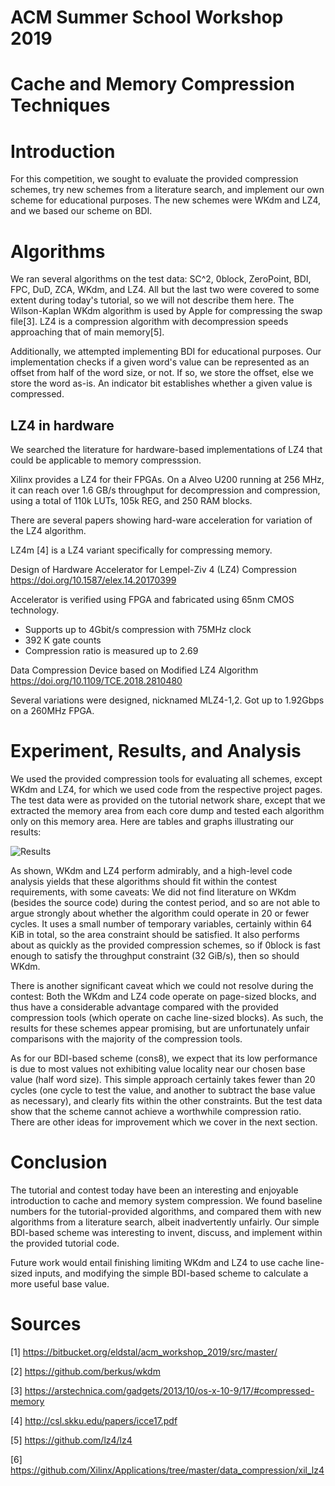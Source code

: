 # ACM Summer School Workshop 2019
# Cache and Memory Compression Techniques

# Introduction

For this competition, we sought to evaluate the provided compression schemes, try new schemes from a literature search, and implement our own scheme for educational purposes. The new schemes were WKdm and LZ4, and we based our scheme on BDI.

# Algorithms

We ran several algorithms on the test data: SC^2, 0block, ZeroPoint, BDI, FPC, DuD, ZCA, WKdm, and LZ4. All but the last two were covered to some extent during today's tutorial, so we will not describe them here. The Wilson-Kaplan WKdm algorithm is used by Apple for compressing the swap file[3]. LZ4 is a compression algorithm with decompression speeds approaching that of main memory[5].

Additionally, we attempted implementing BDI for educational purposes. Our implementation checks if a given word's value can be represented as an offset from half of the word size, or not. If so, we store the offset, else we store the word as-is. An indicator bit establishes whether a given value is compressed.

## LZ4 in hardware
We searched the literature for hardware-based implementations of LZ4 that could be applicable to memory compresssion.

Xilinx provides a LZ4 for their FPGAs. On a Alveo U200 running at 256 MHz,
it can reach over 1.6 GB/s throughput for decompression and compression,
using a total of 110k LUTs, 105k REG, and 250 RAM blocks.

There are several papers showing hard-ware acceleration for variation of the LZ4 algorithm.

LZ4m [4] is a LZ4 variant specifically for compressing memory. 

Design of Hardware Accelerator for Lempel-Ziv 4 (LZ4) Compression
https://doi.org/10.1587/elex.14.20170399

Accelerator is verified using FPGA and fabricated using 65nm CMOS technology.

- Supports up to 4Gbit/s compression with 75MHz clock
- 392 K gate counts
- Compression ratio is measured up to 2.69

Data Compression Device based on Modified LZ4 Algorithm
https://doi.org/10.1109/TCE.2018.2810480

Several variations were designed, nicknamed MLZ4-1,2. Got up to 1.92Gbps on a 260MHz FPGA.


# Experiment, Results, and Analysis

We used the provided compression tools for evaluating all schemes, except WKdm and LZ4, for which we used code from the respective project pages. The test data were as provided on the tutorial network share, except that we extracted the memory area from each core dump and tested each algorithm only on this memory area. Here are tables and graphs illustrating our results:

![Results](https://raw.githubusercontent.com/jonnor/acm2019-compress/master/results.png "Results")


As shown, WKdm and LZ4 perform admirably, and a high-level code analysis yields that these algorithms should fit within the contest requirements, with some caveats: We did not find literature on WKdm (besides the source code) during the contest period, and so are not able to argue strongly about whether the algorithm could operate in 20 or fewer cycles. It uses a small number of temporary variables, certainly within 64 KiB in total, so the area constraint should be satisfied. It also performs about as quickly as the provided compression schemes, so if 0block is fast enough to satisfy the throughput constraint (32 GiB/s), then so should WKdm.

There is another significant caveat which we could not resolve during the contest: Both the WKdm and LZ4 code operate on page-sized blocks, and thus have a considerable advantage compared with the provided compression tools (which operate on cache line-sized blocks). As such, the results for these schemes appear promising, but are unfortunately unfair comparisons with the majority of the compression tools.

As for our BDI-based scheme (cons8), we expect that its low performance is due to most values not exhibiting value locality near our chosen base value (half word size). This simple approach certainly takes fewer than 20 cycles (one cycle to test the value, and another to subtract the base value as necessary), and clearly fits within the other constraints. But the test data show that the scheme cannot achieve a worthwhile compression ratio. There are other ideas for improvement which we cover in the next section.

# Conclusion

The tutorial and contest today have been an interesting and enjoyable introduction to cache and memory system compression. We found baseline numbers for the tutorial-provided algorithms, and compared them with new algorithms from a literature search, albeit inadvertently unfairly. Our simple BDI-based scheme was interesting to invent, discuss, and implement within the provided tutorial code.

Future work would entail finishing limiting WKdm and LZ4 to use cache line-sized inputs, and modifying the simple BDI-based scheme to calculate a more useful base value.


# Sources


[1] https://bitbucket.org/eldstal/acm_workshop_2019/src/master/

[2] https://github.com/berkus/wkdm

[3] https://arstechnica.com/gadgets/2013/10/os-x-10-9/17/#compressed-memory

[4] http://csl.skku.edu/papers/icce17.pdf

[5] https://github.com/lz4/lz4

[6] https://github.com/Xilinx/Applications/tree/master/data_compression/xil_lz4

